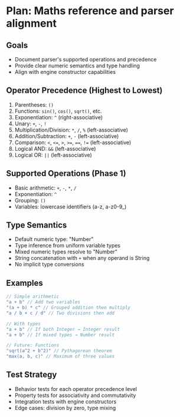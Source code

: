 # Plan: Maths reference and parser alignment

## Goals

- Document parser's supported operations and precedence
- Provide clear numeric semantics and type handling
- Align with engine constructor capabilities

## Operator Precedence (Highest to Lowest)

1. Parentheses: `()`
2. Functions: `sin()`, `cos()`, `sqrt()`, etc.
3. Exponentiation: `^` (right-associative)
4. Unary: `+`, `-`, `!`
5. Multiplication/Division: `*`, `/`, `%` (left-associative)
6. Addition/Subtraction: `+`, `-` (left-associative)
7. Comparison: `<`, `<=`, `>`, `>=`, `==`, `!=` (left-associative)
8. Logical AND: `&&` (left-associative)
9. Logical OR: `||` (left-associative)

## Supported Operations (Phase 1)

- Basic arithmetic: `+`, `-`, `*`, `/`
- Exponentiation: `^`
- Grouping: `()`
- Variables: lowercase identifiers (a-z, a-z0-9_)

## Type Semantics

- Default numeric type: "Number"
- Type inference from uniform variable types
- Mixed numeric types resolve to "Number"
- String concatenation with `+` when any operand is String
- No implicit type conversions

## Examples

```typescript
// Simple arithmetic
"a + b" // Add two variables
"(a + b) * c" // Grouped addition then multiply
"a / b + c / d" // Two divisions then add

// With types
"a + b" // If both Integer → Integer result
"a + b" // If mixed types → Number result

// Future: Functions
"sqrt(a^2 + b^2)" // Pythagorean theorem
"max(a, b, c)" // Maximum of three values
```

## Test Strategy

- Behavior tests for each operator precedence level
- Property tests for associativity and commutativity
- Integration tests with engine constructors
- Edge cases: division by zero, type mixing
